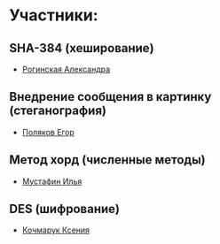 # Участники:

  
## SHA-384 (хеширование)

* [Рогинская Александра](https://github.com/cyber-shrimp)
  
## Внедрение сообщения в картинку (стеганография)

* [Поляков Егор](https://github.com/CptTos)
  
## Метод хорд (численные методы)

* [Мустафин Илья](https://github.com/Samishirei)
  
## DES (шифрование)

* [Кочмарук Ксения](https://github.com/Ramfurt)
